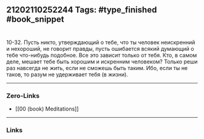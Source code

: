 21202110252244
Tags: #type_finished #book_snippet 
---
# 

 10-32. Пусть никто, утверждающий о тебе, что ты человек неискренний и нехороший, не говорит правды, пусть ошибается всякий думающий о тебе что-нибудь подобное. Все это зависит только от тебя. Кто, в самом деле, мешает тебе быть хорошим и искренним человеком? Только реши раз навсегда не жить, если не сможешь быть таким. Ибо, если ты не таков, то разум не удерживает тебя (в жизни). 

---
### Zero-Links
 - [[00 (book) Meditations]]
---
### Links
